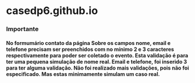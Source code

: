 # casedp6.github.io

### Importante
#### No formumário contato da página Sobre os campos nome, email e telefone precisam ser preenchidos com no mínimo 2 e 3 caracteres respectivamente para poder ser coletado o evento. Esta validação é para ter uma pequena simulação de nome real. Email e telefone, foi inserido 3 para ter alguma validação. Não foi realizado mais validações, pois não foi especificado. Mas estas minimamente simulam um caso real.
